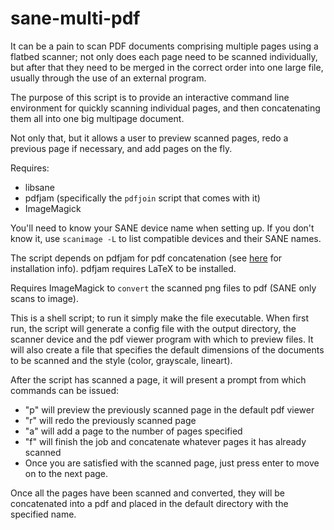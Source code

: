 # sane-multi-pdf
It can be a pain to scan PDF documents comprising multiple pages using a flatbed scanner; not only does each page need to be scanned individually, but after that they need to be merged in the correct order into one large file, usually through the use of an external program. 

The purpose of this script is to provide an interactive command line environment for quickly scanning individual pages, and then concatenating them all into one big multipage document.

Not only that, but it allows a user to preview scanned pages, redo a previous page if necessary, and add pages on the fly.

Requires:
* libsane
* pdfjam (specifically the ``pdfjoin`` script that comes with it)
* ImageMagick

You'll need to know your SANE device name when setting up. If you don't know it, use ``scanimage -L`` to list compatible devices and their SANE names.

The script depends on pdfjam for pdf concatenation (see [here](https://warwick.ac.uk/fac/sci/statistics/staff/academic-research/firth/software/pdfjam/) for installation info). pdfjam requires LaTeX to be installed.

Requires ImageMagick to ``convert`` the scanned png files to pdf (SANE only scans to image).

This is a shell script; to run it simply make the file executable.
When first run, the script will generate a config file with the output directory, the scanner device and the pdf viewer program with which to preview files. It will also create a file that specifies the default dimensions of the documents to be scanned and the style (color, grayscale, lineart).

After the script has scanned a page, it will present a prompt from which commands can be issued:

* "p" will preview the previously scanned page in the default pdf viewer
* "r" will redo the previously scanned page
* "a" will add a page to the number of pages specified
* "f" will finish the job and concatenate whatever pages it has already scanned
* Once you are satisfied with the scanned page, just press enter to move on to the next page.

Once all the pages have been scanned and converted, they will be concatenated into a pdf and placed in the default directory with the specified name.
